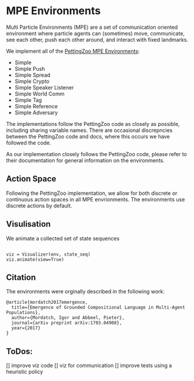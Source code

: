 # MPE Environments

Multi Particle Environments (MPE) are a set of communication oriented environment where particle agents can (sometimes) move, communicate, see each other, push each other around, and interact with fixed landmarks.

We implement all of the [PettingZoo MPE Environments](https://pettingzoo.farama.org/environments/mpe/):
* Simple
* Simple Push
* Simple Spread
* Simple Crypto
* Simple Speaker Listener
* Simple World Comm
* Simple Tag
* Simple Reference
* Simple Adversary

The implementations follow the PettingZoo code as closely as possible, including sharing variable names. There are occasional discrepncies between the PettingZoo code and docs, where this occurs we have followed the code. 

As our implementation closely follows the PettingZoo code, please refer to their documentation for general information on the environments.

## Action Space
Following the PettingZoo implementation, we allow for both discrete or continuous action spaces in all MPE envrionments. The environments use discrete actions by default.

## Visulisation
We animate a collected set of state sequences
```

viz = Visualizer(env, state_seq)
viz.animate(view=True)
```

## Citation
The environments were orginally described in the following work:
```
@article{mordatch2017emergence,
  title={Emergence of Grounded Compositional Language in Multi-Agent Populations},
  author={Mordatch, Igor and Abbeel, Pieter},
  journal={arXiv preprint arXiv:1703.04908},
  year={2017}
}
```

## ToDos:
[] improve viz code
[] viz for communication
[] improve tests using a heuristic policy